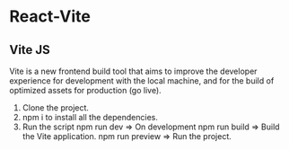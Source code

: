 # React-Vite

## Vite JS
  
Vite is a new frontend build tool that aims to improve the developer experience for development with the local machine, and for the build of optimized assets for production (go live).

1. Clone the project.
2. npm i to install all the dependencies.
3. Run the script
   npm run dev      => On development
   npm run build    => Build the Vite application.
   npm run preview  => Run the project.
